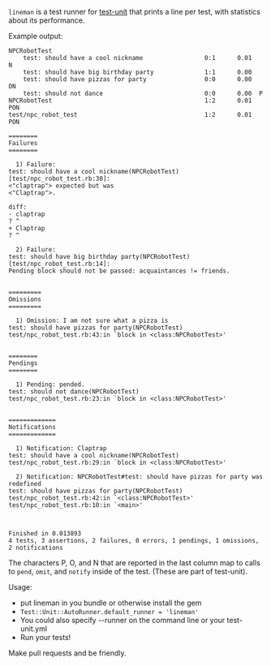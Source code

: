 `lineman` is a test runner for
[test-unit](https://github.com/test-unit/test-unit) that prints a line per test,
with statistics about its performance.

Example output:

    NPCRobotTest
        test: should have a cool nickname                 0:1      0.01    N
        test: should have big birthday party              1:1      0.00     
        test: should have pizzas for party                0:0      0.00   ON
        test: should not dance                            0:0      0.00  P  
    NPCRobotTest                                          1:2      0.01  PON
    test/npc_robot_test                                   1:2      0.01  PON

    ========
    Failures
    ========

      1) Failure:
    test: should have a cool nickname(NPCRobotTest) [test/npc_robot_test.rb:30]:
    <"claptrap"> expected but was
    <"Claptrap">.

    diff:
    - claptrap
    ? ^
    + Claptrap
    ? ^

      2) Failure:
    test: should have big birthday party(NPCRobotTest) [test/npc_robot_test.rb:14]:
    Pending block should not be passed: acquaintances != friends.


    =========
    Omissions
    =========

      1) Omission: I am not sure what a pizza is
    test: should have pizzas for party(NPCRobotTest)
    test/npc_robot_test.rb:43:in `block in <class:NPCRobotTest>'


    ========
    Pendings
    ========

      1) Pending: pended.
    test: should not dance(NPCRobotTest)
    test/npc_robot_test.rb:23:in `block in <class:NPCRobotTest>'


    =============
    Notifications
    =============

      1) Notification: Claptrap
    test: should have a cool nickname(NPCRobotTest)
    test/npc_robot_test.rb:29:in `block in <class:NPCRobotTest>'

      2) Notification: NPCRobotTest#test: should have pizzas for party was redefined
    test: should have pizzas for party(NPCRobotTest)
    test/npc_robot_test.rb:42:in `<class:NPCRobotTest>'
    test/npc_robot_test.rb:10:in `<main>'



    Finished in 0.013893
    4 tests, 3 assertions, 2 failures, 0 errors, 1 pendings, 1 omissions, 2 notifications

The characters P, O, and N that are reported in the last column map to calls to
`pend`, `omit`, and `notify` inside of the test.  (These are part of test-unit).

Usage:

* put lineman in you bundle or otherwise install the gem
* `Test::Unit::AutoRunner.default_runner = 'lineman'`
* You could also specify --runner on the command line or your test-unit.yml
* Run your tests!

Make pull requests and be friendly.

